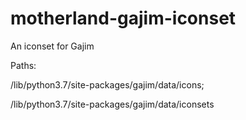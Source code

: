 # motherland-gajim-iconset
An iconset for Gajim


Paths:

/lib/python3.7/site-packages/gajim/data/icons;

/lib/python3.7/site-packages/gajim/data/iconsets

